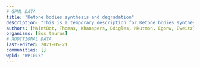 ```yaml
---
# GPML DATA
title: "Ketone bodies synthesis and degradation"
description: "This is a temporary description for Ketone bodies synthesis and degradation"
authors: [MaintBot, Thomas, Khanspers, Ddigles, Mkutmon, Egonw, Eweitz]
organisms: [Bos taurus]
# ADDITIONAL DATA
last-edited: 2021-05-21
communities: []
wpid: "WP1015"
---
```

